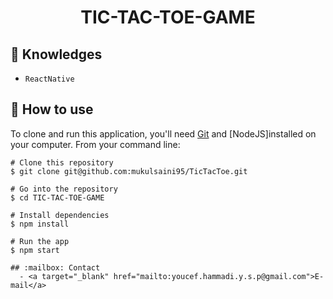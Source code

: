 <h1 align="center">TIC-TAC-TOE-GAME</h1>


## :rocket: Knowledges
 - `ReactNative`

## :book: How to use
To clone and run this application, you'll need [Git](https://git-scm.com/downloads) and [NodeJS]installed on your computer. From your command line:

```
# Clone this repository
$ git clone git@github.com:mukulsaini95/TicTacToe.git

# Go into the repository
$ cd TIC-TAC-TOE-GAME

# Install dependencies
$ npm install

# Run the app
$ npm start

## :mailbox: Contact
  - <a target="_blank" href="mailto:youcef.hammadi.y.s.p@gmail.com">E-mail</a>
